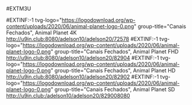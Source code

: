 #EXTM3U

#EXTINF:-1 tvg-logo="https://logodownload.org/wp-content/uploads/2020/06/animal-planet-logo-0.png" group-title="Canais Fechados", Animal Planet 4K
http://u9in.club:8080/adelson10/adelson20/72578
#EXTINF:-1 tvg-logo="https://logodownload.org/wp-content/uploads/2020/06/animal-planet-logo-0.png" group-title="Canais Fechados", Animal Planet FHD
http://u9in.club:8080/adelson10/adelson20/82904
#EXTINF:-1 tvg-logo="https://logodownload.org/wp-content/uploads/2020/06/animal-planet-logo-0.png" group-title="Canais Fechados", Animal Planet HD
http://u9in.club:8080/adelson10/adelson20/82902
#EXTINF:-1 tvg-logo="https://logodownload.org/wp-content/uploads/2020/06/animal-planet-logo-0.png" group-title="Canais Fechados", Animal Planet SD
http://u9in.club:/adelson10/adelson20/829008080
